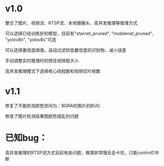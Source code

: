 # v1.0
整合了图片、视频流、RTSP流、本地摄像头、高并发推理等推理方式

可以选择已经训练好的模型，目前有"starnet_pruned", "mobilenet_pruned", "yolov8n", "yolov8s"可选

可以选择置信度阈值，自动过滤较低置信度的识别物，减小误差

手动调整实时推理时的预览视频框大小

高并发推理模式下选择核心线程数和视频切片帧数

# v1.1
修复了不能检测颜色空间为：BGRA的图片的BUG

修改了图片检测结果图颜色错乱的问题


# 已知bug：

高并发推理的RTSP流方式目前有些问题，推理非常慢且会卡住，只能controlC中断
